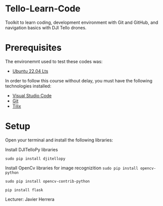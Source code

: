 # Tello-Learn-Code
Toolkit to learn coding, development environment with Git and GitHub, and navigation basics with DJI Tello drones.

# Prerequisites

The environemnt used to test these codes was:
- [Ubuntu 22.04 Lts](https://ubuntu.com/download/desktop "Ubuntu 22.04 Lts")

In order to follow this course without delay, you must have the following technologies installed:

- [Visual Studio Code](https://code.visualstudio.com/Download "Visual Studio Code")
- [Git](https://git-scm.com/downloads "Git")
- [Tilix](https://gnunn1.github.io/tilix-web/ "Tilix")

# Setup

Open your terminal and install the following libraries:

Install DJITelloPy libraries

`sudo pip install djitellopy`

Install OpenCv libraries for image recognizition
`sudo pip install opencv-python`

`sudo pip install opencv-contrib-python`

`pip install flask`

Lecturer: Javier Herrera
